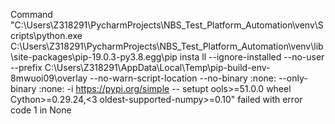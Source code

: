 Command "C:\Users\Z318291\PycharmProjects\NBS_Test_Platform_Automation\venv\Scripts\python.exe C:\Users\Z318291\PycharmProjects\NBS_Test_Platform_Automation\venv\lib\site-packages\pip-19.0.3-py3.8.egg\pip insta
ll --ignore-installed --no-user --prefix C:\Users\Z318291\AppData\Local\Temp\pip-build-env-8mwuoi09\overlay --no-warn-script-location --no-binary :none: --only-binary :none: -i https://pypi.org/simple -- setupt
ools>=51.0.0 wheel Cython>=0.29.24,<3 oldest-supported-numpy>=0.10" failed with error code 1 in None
